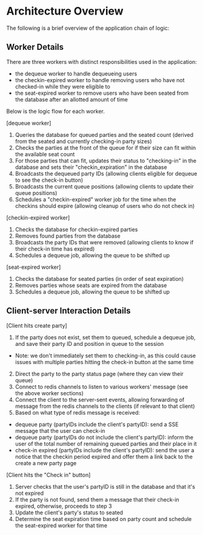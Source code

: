 # Architecture Overview

The following is a brief overview of the application chain of logic:

## Worker Details

There are three workers with distinct responsibilities used in the application:

- the dequeue worker to handle dequeueing users
- the checkin-expired worker to handle removing users who have not checked-in while they were eligible to
- the seat-expired worker to remove users who have been seated from the database after an allotted amount of time

Below is the logic flow for each worker.

[dequeue worker]

1. Queries the database for queued parties and the seated count (derived from the seated and currently checking-in party sizes)
2. Checks the parties at the front of the queue for if their size can fit within the available seat count
3. For those parties that can fit, updates their status to "checking-in" in the database and sets their "checkin_expiration" in the database
4. Broadcasts the dequeued party IDs (allowing clients eligible for dequeue to see the check-in button)
5. Broadcasts the current queue positions (allowing clients to update their queue positions)
6. Schedules a "checkin-expired" worker job for the time when the checkins should expire (allowing cleanup of users who do not check in)

[checkin-expired worker]

1. Checks the database for checkin-expired parties
2. Removes found parties from the database
3. Broadcasts the party IDs that were removed (allowing clients to know if their check-in time has expired)
4. Schedules a dequeue job, allowing the queue to be shifted up

[seat-expired worker]

1. Checks the database for seated parties (in order of seat expiration)
2. Removes parties whose seats are expired from the database
3. Schedules a dequeue job, allowing the queue to be shifted up

## Client-server Interaction Details

[Client hits create party]

1. If the party does not exist, set them to queued, schedule a dequeue job, and save their party ID and position in queue to the session

- Note: we don't immediately set them to checking-in, as this could cause
issues with multiple parties hitting the check-in button at the same time

2. Direct the party to the party status page (where they can view their queue)
3. Connect to redis channels to listen to various workers' message (see the above worker sections)
4. Connect the client to the server-sent events, allowing forwarding of message from the redis channels to the clients (if relevant to that client)
5. Based on what type of redis message is received:

- dequeue party (partyIDs include the client's partyID): send a SSE message that the user can check-in
- dequeue party (partyIDs do not include the client's partyID): inform the user of the total number of remaining queued parties and their place in it
- check-in expired (partyIDs include the client's partyID): send the user a notice that the checkin period expired and offer them a link back to the create a new party page

[Client hits the "Check in" button]

1. Server checks that the user's partyID is still in the database and that it's not expired
2. If the party is not found, send them a message that their check-in expired, otherwise, proceeds to step 3
3. Update the client's party's status to seated
4. Determine the seat expiration time based on party count and schedule the seat-expired worker for that time
